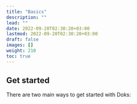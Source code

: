 ```yaml
---
title: "Basics"
description: ""
lead: ""
date: 2022-09-20T02:30:20+03:00
lastmod: 2022-09-20T02:30:20+03:00
draft: false
images: []
weight: 210
toc: true
---
```


## Get started

There are two main ways to get started with Doks: